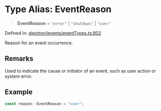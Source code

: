 # Type Alias: EventReason

> **EventReason** = `"error"` \| `"shutdown"` \| `"user"`

Defined in: [electron/events/eventTypes.ts:902](https://github.com/Nick2bad4u/Uptime-Watcher/blob/main/electron/events/eventTypes.ts#L902)

Reason for an event occurrence.

## Remarks

Used to indicate the cause or initiator of an event, such as user action or
system error.

## Example

```typescript
const reason: EventReason = "user";
```
